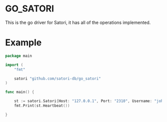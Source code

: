 # GO_SATORI
This is the go driver for Satori, it has all of the operations implemented.

# Example

```go
package main

import (
	"fmt"

	satori "github.com/satori-db/go_satori"
)

func main() {

	st := satori.Satori{Host: "127.0.0.1", Port: "2310", Username: "john wick", Token: "example"}
	fmt.Print(st.Heartbeat())

}

```